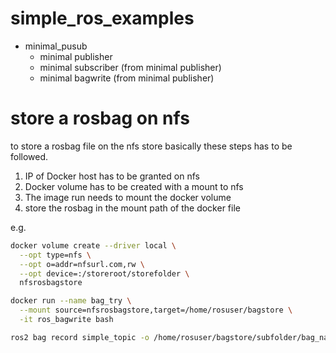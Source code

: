 # simple_ros_examples

- minimal_pusub
  - minimal publisher
  - minimal subscriber (from minimal publisher)
  - minimal bagwrite   (from minimal publisher)

# store a rosbag on nfs

to store a rosbag file on the nfs store basically these steps has to be followed.

1. IP of Docker host has to be granted on nfs
2. Docker volume has to be created with a mount to nfs
3. The image run needs to mount the docker volume
4. store the rosbag in the mount path of the docker file

e.g.

``` bash
docker volume create --driver local \
  --opt type=nfs \
  --opt o=addr=nfsurl.com,rw \
  --opt device=:/storeroot/storefolder \
  nfsrosbagstore
```

``` bash
docker run --name bag_try \
  --mount source=nfsrosbagstore,target=/home/rosuser/bagstore \
  -it ros_bagwrite bash
```

``` bash
ros2 bag record simple_topic -o /home/rosuser/bagstore/subfolder/bag_name
```

